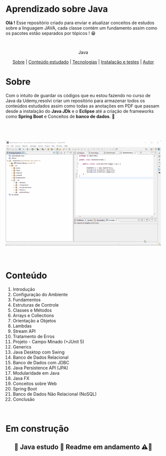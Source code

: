  # Aprendizado sobre Java

 **Olá !** Esse repositório criado para enviar e atualizar conceitos de estudos sobre a linguagem JAVA, cada classe contém um fundamento assim como os pacotes estão separados por tópicos ! 😁

<br>

<p align="center"> Java </p>

<p align="center">
 <a href="#sobre">Sobre</a>
 |
 <a href="#Conteudo">Conteúdo estudado</a>
 |
 <a href="#Conteudo">Tecnologias</a>
 |
 <a href="#Conteudo">Instalação e testes</a>
 |
 <a href="#Conteudo">Autor</a>
</p>

# Sobre 

Com o intuito de guardar os códigos que eu estou fazendo no curso de Java da Udemy,resolvi criar um repositório para armazenar todos os conteúdos estudados assim como todas as anotações em PDF que passam desde a instalação do **Java JDk** e o **Eclipse** até a criação de frameworks como **Spring Boot** e Conceitos de **banco de dados**. 🌟

<br>
<h1 align="center">
    <img alt="Readme" title ="Readme" src="./readme-gif2.gif">
</h1>

<br>

# Conteúdo

1. Introdução
2. Configuração do Ambiente
3. Fundamentos
4. Estruturas de Controle
5. Classes e Métodos
6. Arrays e Collections
7. Orientação a Objetos
8. Lambdas
9. Stream API
10. Tratamento de Erros
11. Projeto - Campo Minado (+JUnit 5)
12. Generics
13. Java Desktop com Swing
14. Banco de Dados Relacional
15. Banco de Dados com JDBC
16. Java Persistence API (JPA)
17. Modularidade em Java
18. Java FX
19. Conceitos sobre Web
20. Spring Boot
21. Banco de Dados Não Relacional (NoSQL)
22. Conclusão

<br>

# Em construção

<h2 align="center">
🚥 Java estudo 🔨 Readme em andamento ⚠️🚧
</h2>